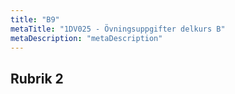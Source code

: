 ```yaml
---
title: "B9"
metaTitle: "1DV025 - Övningsuppgifter delkurs B"
metaDescription: "metaDescription"
---
```


## Rubrik 2
